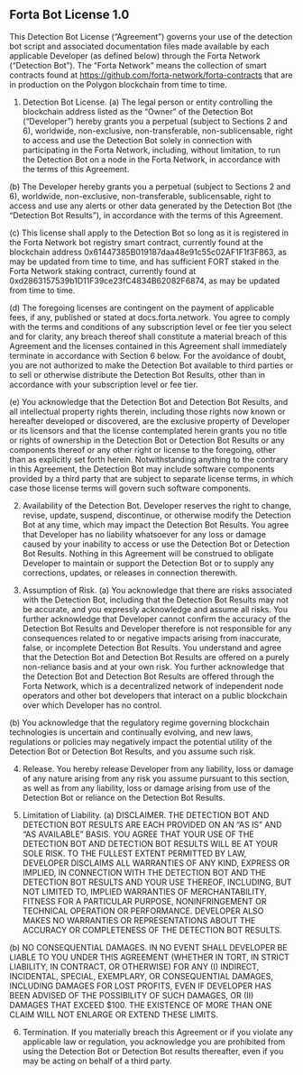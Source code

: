 Forta Bot License 1.0
---------------------
This Detection Bot License (“Agreement”) governs your use of the detection bot script and associated documentation files made available by each applicable Developer (as defined below) through the Forta Network (“Detection Bot”). The “Forta Network” means
the collection of smart contracts found at https://github.com/forta-network/forta-contracts that are in production on the Polygon blockchain from time to time.

1. Detection Bot License.
(a) The legal person or entity controlling the blockchain address listed as the “Owner” of the Detection Bot (“Developer”) hereby grants you a perpetual (subject to Sections 2 and 6), worldwide, non-exclusive, non-transferable, non-sublicensable, right to access and use the Detection Bot solely in connection with participating in the Forta Network, including, without limitation, to run the Detection Bot on a node in the Forta Network, in accordance with the terms of this Agreement.

(b) The Developer hereby grants you a perpetual (subject to Sections 2 and 6), worldwide, non-exclusive, non-transferable, sublicensable, right to access and use any alerts or other data generated by the Detection Bot (the “Detection Bot Results”), in accordance with the terms of this Agreement.

(c) This license shall apply to the Detection Bot so long as it is registered in the Forta Network bot registry smart contract, currently found at the blockchain address 0x61447385B019187daa48e91c55c02AF1F1f3F863, as may be updated from time to time, and has sufficient FORT staked in the Forta Network staking contract, currently found at 0xd2863157539b1D11F39ce23fC4834B62082F6874, as may be updated from time to time.

(d) The foregoing licenses are contingent on the payment of applicable fees, if any, published or stated at docs.forta.network. You agree to comply with the terms and conditions of any subscription level or fee tier you select and for clarity, any breach thereof shall constitute a material breach of this Agreement and the licenses contained in this Agreement shall immediately terminate in accordance with Section 6 below.  For the avoidance of doubt, you are not authorized to make the Detection Bot available to third parties or to sell or otherwise distribute the Detection Bot Results, other than in accordance with your subscription level or fee tier.

(e) You acknowledge that the Detection Bot and Detection Bot Results, and all intellectual property rights therein, including those rights now known or hereafter developed or discovered, are the exclusive property of Developer or its licensors and that the license contemplated herein grants you no title or rights of ownership in the Detection Bot or Detection Bot Results or any components thereof or any other right or license to the foregoing, other than as explicitly set forth herein.  Notwithstanding anything to the contrary in this Agreement, the Detection Bot may include software components provided by a third party that are subject to separate license terms, in which case those license terms will govern such software components.

2. Availability of the Detection Bot.
Developer reserves the right to change, revise, update, suspend, discontinue, or otherwise modify the Detection Bot at any time, which may impact the Detection Bot Results.  You agree that Developer has no liability whatsoever for any loss or damage caused by your inability to access or use the Detection Bot or Detection Bot Results.  Nothing in this Agreement will be construed to obligate Developer to maintain or support the Detection Bot or to supply any corrections, updates, or releases in connection therewith.

3. Assumption of Risk.
(a) You acknowledge that there are risks associated with the Detection Bot, including that the Detection Bot Results may not be accurate, and you expressly acknowledge and assume all risks.  You further acknowledge that Developer cannot confirm the accuracy of the Detection Bot Results and Developer therefore is not responsible for any consequences related to or negative impacts arising from inaccurate, false, or incomplete Detection Bot Results.  You understand and agree that the Detection Bot and Detection Bot Results are offered on a purely non-reliance basis and at your own risk.  You further acknowledge that the Detection Bot and Detection Bot Results are offered through the Forta Network, which is a decentralized network of independent node operators and other bot developers that interact on a public blockchain over which Developer has no control.

(b) You acknowledge that the regulatory regime governing blockchain technologies is uncertain and continually evolving, and new laws, regulations or policies may negatively impact the potential utility of the Detection Bot or Detection Bot Results, and you assume such risk.

4. Release.
You hereby release Developer from any liability, loss or damage of any nature arising from any risk you assume pursuant to this section, as well as from any liability, loss or damage arising from use of the Detection Bot or reliance on the Detection Bot Results.

5. Limitation of Liability.
(a) DISCLAIMER.  THE DETECTION BOT AND DETECTION BOT RESULTS ARE EACH PROVIDED ON AN “AS IS” AND “AS AVAILABLE” BASIS. YOU AGREE THAT YOUR USE OF THE DETECTION BOT AND DETECTION BOT RESULTS WILL BE AT YOUR SOLE RISK. TO THE FULLEST EXTENT PERMITTED BY LAW, DEVELOPER DISCLAIMS ALL WARRANTIES OF ANY KIND, EXPRESS OR IMPLIED, IN CONNECTION WITH THE DETECTION BOT AND THE DETECTION BOT RESULTS AND YOUR USE THEREOF, INCLUDING, BUT NOT LIMITED TO, IMPLIED WARRANTIES OF MERCHANTABILITY, FITNESS FOR A PARTICULAR PURPOSE, NONINFRINGEMENT OR TECHNICAL OPERATION OR PERFORMANCE.  DEVELOPER ALSO MAKES NO WARRANTIES OR REPRESENTATIONS ABOUT THE ACCURACY OR COMPLETENESS OF THE DETECTION BOT RESULTS.

(b) NO CONSEQUENTIAL DAMAGES.  IN NO EVENT SHALL DEVELOPER BE LIABLE TO YOU UNDER THIS AGREEMENT (WHETHER IN TORT, IN STRICT LIABILITY, IN CONTRACT, OR OTHERWISE) FOR ANY (I) INDIRECT, INCIDENTAL, SPECIAL, EXEMPLARY, OR CONSEQUENTIAL DAMAGES, INCLUDING DAMAGES FOR LOST PROFITS, EVEN IF DEVELOPER HAS BEEN ADVISED OF THE POSSIBILITY OF SUCH DAMAGES, OR (II) DAMAGES THAT EXCEED $100.  THE EXISTENCE OF MORE THAN ONE CLAIM WILL NOT ENLARGE OR EXTEND THESE LIMITS.

6. Termination.
If you materially breach this Agreement or if you violate any applicable law or regulation, you acknowledge you are prohibited from using the Detection Bot or Detection Bot results thereafter, even if you may be acting on behalf of a third party.
